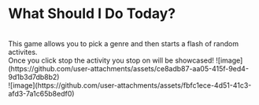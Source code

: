 # What Should I Do Today?
<br>
This game allows you to pick a genre and then starts a flash of random activites.<br>
Once you click stop the activity you stop on will be showcased!
![image](https://github.com/user-attachments/assets/ce8adb87-aa05-415f-9ed4-9d1b3d7db8b2)
<br>
![image](https://github.com/user-attachments/assets/fbfc1ece-4d51-41c3-afd3-7a1c65b8edf0)

